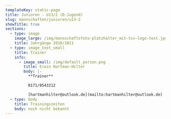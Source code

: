 ```yaml
---
templateKey: static-page
title: Junioren - U13/2 (D-Jugend)
slug: mannschaften/junioren/u13-2
showTitle: true
sections:
  - type: image
    image_large: /img/mannschaftsfoto-platzhalter_mit-tsv-logo-text.jpg
    title: Jahrgänge 2010/2011
  - type: image_text_small
    title: Trainer
    info:
      - image_small: /img/default_person.png
        title: Erwin Hartman-Hilter
        body: |-
          **Trainer**

          0171/8543212

          [hartmanhilter@outlook.de](mailto:hartmanhilter@outlook.de)
  - type: body
    title: Trainingszeiten
    body: noch nicht bekannt
---
```

